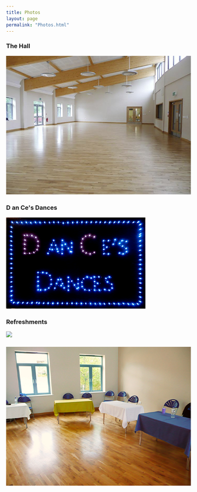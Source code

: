 ```yaml
---
title: Photos
layout: page
permalink: "Photos.html"
---
```



<article class="grid_12 Visible center-text">
<h3>The Hall</h3>
<img src="images/HALL.jpg" class="padded-bottom"/>
<h3>D an Ce's Dances</h3>
<img src="images/Lights_flashing.gif" class="padded-bottom"/>
<h3>Refreshments</h3>
<img src="images/D_and Cs_004.jpg" class="padded-bottom"/>
<h3></h3>
<img src="images/2015_May_0111.jpg" class="padded-bottom"/>
</article>





